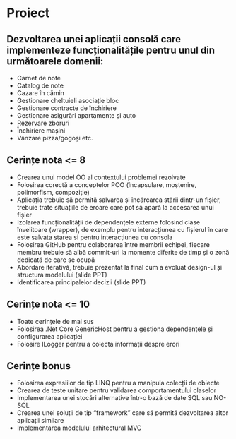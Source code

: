# Proiect

## Dezvoltarea unei aplicații consolă care implementeze funcționalitățile pentru unul din următoarele domenii:
-	Carnet de note
-	Catalog de note
-	Cazare în cămin
-	Gestionare cheltuieli asociație bloc
-	Gestionare contracte de închiriere
-	Gestionare asigurări apartamente și auto
-	Rezervare zboruri
-	Închiriere mașini
-	Vânzare pizza/gogoși etc.

## Cerințe nota  <= 8
-	Crearea unui model OO al contextului problemei rezolvate
-	Folosirea corectă a conceptelor POO (încapsulare, moștenire, polimorfism, compoziție)
-	Aplicația trebuie  să permită salvarea și încărcarea stării dintr-un fișier, trebuie trate situațiile de eroare care pot să apară la accesarea unui fișier
-	Izolarea funcționalității de dependențele externe folosind clase învelitoare (wrapper), de exemplu pentru interacțiunea cu fișierul în care este salvata starea si pentru interacțiunea cu consola
-	Folosirea GitHub pentru colaborarea între membrii echipei, fiecare membru trebuie să aibă commit-uri la momente diferite de timp și o zonă dedicată de care se ocupă
-	Abordare iterativă, trebuie prezentat la final cum a evoluat design-ul și structura modelului (slide PPT)
-	Identificarea principalelor decizii (slide PPT)

## Cerințe nota <= 10
-	Toate cerințele de mai sus
-	Folosirea .Net Core GenericHost pentru a gestiona dependențele și configurarea aplicației
-	Folosire ILogger pentru a colecta informații despre erori

## Cerințe bonus
-	Folosirea expresiilor de tip LINQ pentru a manipula colecții de obiecte
-	Crearea de teste unitare pentru validarea comportamentului claselor
-	Implementarea unei stocări alternative într-o bază de date SQL sau NO-SQL
-	Crearea unei soluții de tip “framework” care să permită dezvoltarea altor aplicații similare
-	Implementarea modelului arhitectural MVC

